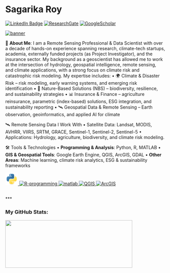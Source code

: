 # Sagarika Roy
[![LinkedIn Badge](https://img.shields.io/badge/My-LinkedIn-blue)](https://www.linkedin.com/in/sagarikaroy/)
[![ResearchGate](https://img.shields.io/badge/ResearchGate-orange)](https://www.researchgate.net/profile/Sagarika-Roy?ev=hdr_xprf)
[![GoogleScholar](https://img.shields.io/badge/GoogleScholar-green)](https://scholar.google.com/citations?user=yR979sgAAAAJ&hl=en)

[![banner](https://media.licdn.com/dms/image/v2/D5616AQGiGBj10PK10Q/profile-displaybackgroundimage-shrink_350_1400/B56ZdVsc5UG0AY-/0/1749489407391?e=1759363200&v=beta&t=XTbPNgskPBYx-T2IHxvgNE_WdSAkKrMD6HylJnDVUEw)](https://Sagar1ka.github.io/)

👋 **About Me**: 
I am a Remote Sensing Professional & Data Scientist with over a decade of hands-on experience spanning research, climate-tech startups, academia, externally funded projects (as Project Investigator), and the insurance sector. My background as a geoscientist has allowed me to work at the intersection of hydrology, geospatial intelligence, remote sensing, and climate applications, with a strong focus on climate risk and catastrophic risk modeling.
My expertise includes:
•	🌍 Climate & Disaster Risk – risk modeling, early warning systems, and emerging risk identification
•	🌱 Nature-Based Solutions (NBS) – biodiversity, resilience, and sustainability strategies
•	📊 Insurance & Finance – agriculture reinsurance, parametric (index-based) solutions, ESG integration, and sustainability reporting
•	🛰️ Geospatial Data & Remote Sensing – Earth observation, geoinformatics, and applied AI for climate

🛰️ Remote Sensing Data I Work With
•	Satellite Data: Landsat, MODIS, AVHRR, VIIRS, SRTM, GRACE, Sentinel-1, Sentinel-2, Sentinel-5
•	Applications: Hydrology, agriculture, biodiversity, and climate risk modeling.


🛠️ Tools & Technologies
•	**Programming & Analysis**: Python, R, MATLAB
•	**GIS & Geospatial Tools**: Google Earth Engine, QGIS, ArcGIS, GDAL
•	**Other Areas**: Machine learning, climate risk analytics, ESG & sustainability frameworks


<p align="left">  <a href="https://www.python.org" target="_blank" rel="noreferrer"> 
 <img src="https://raw.githubusercontent.com/devicons/devicon/master/icons/python/python-original.svg" alt="python" width="40" height="40"/> </a> <a href="https://www.r-project.org/" target="_blank" rel="noreferrer"> 
 <img src="https://cdn-icons-png.flaticon.com/128/2103/2103665.png" alt="R-programming" width="40" height="40"/> </a> <a href="https://www.w3.org/html/" target="_blank" rel="noreferrer"> 
  <img src="https://upload.wikimedia.org/wikipedia/commons/2/21/Matlab_Logo.png" alt="matlab" width="40" height="40"/> </a> <a href="https://www.w3schools.com/sql/" target="_blank" rel="noreferrer"> 
  <img src="https://upload.wikimedia.org/wikipedia/commons/7/77/Qgis-icon-3.0.png" alt="QGIS" width="40" height="40"/>
  <img src="https://upload.wikimedia.org/wikipedia/commons/7/7e/ArcGIS_logo_%28cropped%29.png" alt="ArcGIS" width="40" height="40"/>
  </a>    </p>

<br>
***
<br>

<h3 align="left">My GitHub Stats:</h3> 
<p><img align="left" src="https://github-readme-stats.vercel.app/api/top-langs?username=Sagar1ka&size_weight=0&count_weight=1&show_icons=true&locale=en&layout=compact" alt="" width="400" height="150"/></p>
<p>&nbsp;<img align="center" src="https://github-readme-stats.vercel.app/api?username=Sagar1ka&size_weight=0&count_weight=1&show_icons=true&locale=en&hide=contribs,prs" alt="" width="400"/></p>

<p><img align="center" src="https://github-readme-streak-stats.herokuapp.com/?user=Sagar1ka&size_weight=0&count_weight=1" alt="" width="400"/></p>



<!--
<p><img align="center" src="https://github-readme-streak-stats.herokuapp.com/?user=Sagar1ka&size_weight=0&count_weight=1" alt="" width="400"/></p>

